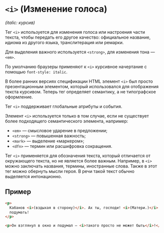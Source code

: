 # `<i>` (Изменение голоса)

*(italic: курсив)*

Тег `<i>` используется для изменения голоса или настроения части текста, чтобы передать его другое качество: официальное название, идиома из другого языка, транслитерация или ремарки.

Для выделения важного используется `<strong>`, для изменения тона — `<em>`.

По умолчанию браузеры применяют к `<i>` курсивное начертание с помощью `font-style: italic`.

В более ранних версиях спецификации HTML элемент `<i>` был просто презентационным элементом, который использовался для отображения текста курсивом. Теперь тег определяет семантику, а не типографское оформление.

Тег `<i>` поддерживает глобальные атрибуты и события.

Элемент `<i>` используется только в том случае, если не существует более подходящего семантического элемента, например:

- `<em>` — смысловое ударение в предложении;
- `<strong>` — повышенная важность;
- `<mark>` — выделение «маркером»;
- `<dfn>` — термин или расшифровка сокращения.

Тег `<i>` применяется для обозначения текста, который отличается от окружающего текста, но не является более важным. Например, в `<i>` можно заключать названия, термины, иностранные слова. Также в этот тег можно обернуть мысли героя. В речи такой текст обычно выделяется интонационно.

## Пример

```html
<p>
  Кабанов <i>(вздыхая в сторону)</i>. Ах ты, господи! <i>(Матери.)</i> Да смеем ли мы, маменька,
  подумать!
</p>

<p>Он взглянул в окно и подумал — <i>такого просто не может быть</i>!</p>
```
